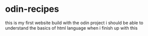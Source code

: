 # odin-recipes
this is my first website build with the odin project i should be able to understand the basics of html language when i finish up with this
